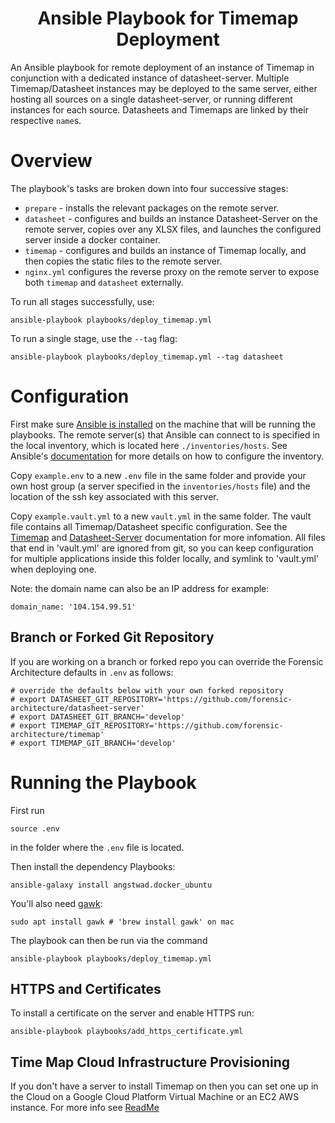 <h1 align="center">
Ansible Playbook for Timemap Deployment
</h1>

An Ansible playbook for remote deployment of an instance of Timemap in conjunction with a dedicated instance of datasheet-server. Multiple Timemap/Datasheet instances may be deployed to the same server, either hosting all sources on a single datasheet-server, or running different instances for each source. Datasheets and Timemaps are linked by their respective `name`s. 

# Overview

The playbook's tasks are broken down into four successive stages:

* `prepare` - installs the relevant packages on the remote server.
* `datasheet` - configures and builds an instance Datasheet-Server on the remote server, copies over any XLSX files, and launches the configured server inside a docker container.
* `timemap` - configures and builds an instance of Timemap locally, and then copies the static files to the remote server.
* `nginx.yml` configures the reverse proxy on the remote server to expose both
    `timemap` and `datasheet` externally.


To run all stages successfully, use:
```
ansible-playbook playbooks/deploy_timemap.yml
```

To run a single stage, use the `--tag` flag:
```
ansible-playbook playbooks/deploy_timemap.yml --tag datasheet
```

# Configuration

First make sure [Ansible is installed](https://docs.ansible.com/ansible/latest/installation_guide/intro_installation.html) on the machine that will be running the playbooks. The remote server(s) that Ansible can connect to is specified in the local inventory, which is located here `./inventories/hosts`. See Ansible's [documentation](https://docs.ansible.com/ansible/latest/user_guide/intro_inventory.html) for more details on how to configure the inventory.

Copy `example.env` to a new `.env` file in the same folder and provide your own host group (a server specified in the `inventories/hosts` file) and the location of the ssh key associated with this server.

Copy `example.vault.yml` to a new `vault.yml` in the same folder. The vault file contains all Timemap/Datasheet specific configuration. See the [Timemap](https://github.com/forensic-architecture/timemap) and [Datasheet-Server](https://github.com/forensic-architecture/datasheet-server) documentation for more infomation. All files that end in 'vault.yml' are ignored from git, so you can keep configuration for multiple applications inside this folder locally, and symlink to 'vault.yml' when deploying one.

Note: the domain name can also be an IP address for example:

```
domain_name: '104.154.99.51'
```

## Branch or Forked Git Repository

If you are working on a branch or forked repo you can override the Forensic Architecture defaults in `.env` as follows:

```
# override the defaults below with your own forked repository
# export DATASHEET_GIT_REPOSITORY='https://github.com/forensic-architecture/datasheet-server'
# export DATASHEET_GIT_BRANCH='develop'
# export TIMEMAP_GIT_REPOSITORY='https://github.com/forensic-architecture/timemap'
# export TIMEMAP_GIT_BRANCH='develop'
```

# Running the Playbook

First run

```
source .env
```

in the folder where the `.env` file is located.

Then install the dependency Playbooks:

```
ansible-galaxy install angstwad.docker_ubuntu
```

You'll also need [gawk](https://www.gnu.org/software/gawk/):
```
sudo apt install gawk # 'brew install gawk' on mac
```

The playbook can then be run via the command

```
ansible-playbook playbooks/deploy_timemap.yml

```

## HTTPS and Certificates

To install a certificate on the server and enable HTTPS run:

```
ansible-playbook playbooks/add_https_certificate.yml

```

## Time Map Cloud Infrastructure Provisioning

If you don't have a server to install Timemap on then you can set one up in the Cloud on a Google Cloud Platform Virtual Machine or an EC2 AWS instance. For more info see [ReadMe](../provision/docs/terraform_readme.md)
